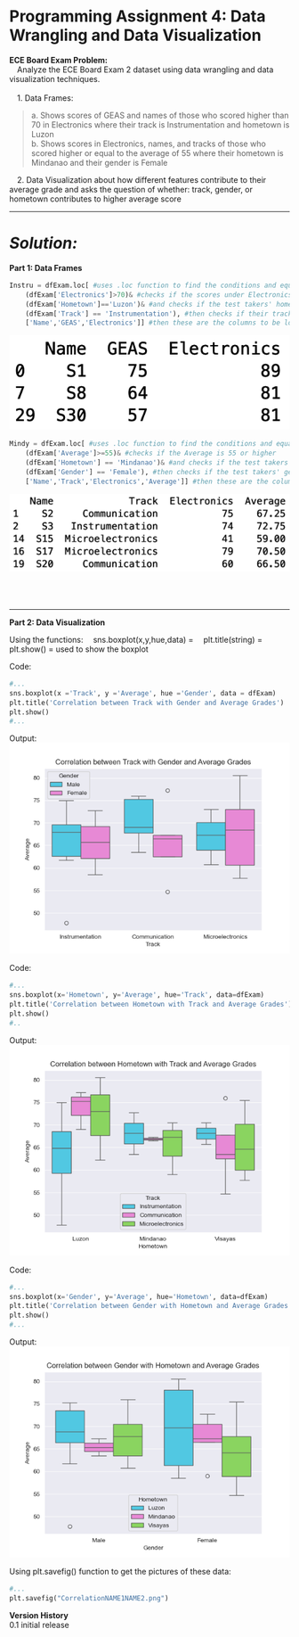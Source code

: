 # Programming Assignment 4: Data Wrangling and Data Visualization

**ECE Board Exam Problem:**\
&emsp;Analyze the ECE Board Exam 2 dataset using data wrangling and data visualization techniques.\
&emsp;\
&emsp;1. Data Frames:
> a. Shows scores of GEAS and names of those who scored higher than 70 in Electronics where their track is Instrumentation and hometown is Luzon\
b. Shows scores in Electronics, names, and tracks of those who scored higher or equal to the average of 55 where their hometown is Mindanao and their gender is Female 

&emsp;2. Data Visualization about how different features contribute to their average grade and asks the question of whether: track, gender, or hometown contributes to higher average score <br>

** **

# *Solution:* <br>
**Part 1: Data Frames** <be>
```Python
Instru = dfExam.loc[ #uses .loc function to find the conditions and equates the dataframe to Instru
    (dfExam['Electronics']>70)& #checks if the scores under Electronics is greater than 70
    (dfExam['Hometown']=='Luzon')& #and checks if the test takers' hometown is  Luzon
    (dfExam['Track'] == 'Instrumentation'), #then checks if their tracks are under Instrumentation
    ['Name','GEAS','Electronics']] #then these are the columns to be located in the dataframe
```
![](https://github.com/AJ-Alan/ECE-2112/blob/PA4/Instru.png?raw=true)
```Python
Mindy = dfExam.loc[ #uses .loc function to find the conditions and equates the dataframe to Mindy
    (dfExam['Average']>=55)& #checks if the Average is 55 or higher
    (dfExam['Hometown'] == 'Mindanao')& #and checks if the test takers' hometown is Mindanao
    (dfExam['Gender'] == 'Female'), #then checks if the test takers' gender is female
    ['Name','Track','Electronics','Average']] #then these are the columns to be located in the dataframe
```
![](https://github.com/AJ-Alan/ECE-2112/blob/PA4/Mindy.png?raw=true)
<br><br><br><br>
** **
**Part 2: Data Visualization** <br>

Using the functions:
&emsp;sns.boxplot(x,y,hue,data) = 
&emsp;plt.title(string) = 
&emsp;plt.show() = used to show the boxplot

Code: <br>
```Python
#...
sns.boxplot(x ='Track', y ='Average', hue ='Gender', data = dfExam)
plt.title('Correlation between Track with Gender and Average Grades')
plt.show()
#...
```
Output: <br>
![](https://github.com/AJ-Alan/ECE-2112/blob/PA4/CorrelationTrackGender.png?raw=true)

Code: <br>
```Python
#...
sns.boxplot(x='Hometown', y='Average', hue='Track', data=dfExam)
plt.title('Correlation between Hometown with Track and Average Grades')
plt.show()
#..
```
Output: <br>
![](https://github.com/AJ-Alan/ECE-2112/blob/PA4/CorrelationHometownTrack.png?raw=true)

Code: <br>
```Python
#...
sns.boxplot(x='Gender', y='Average', hue='Hometown', data=dfExam)
plt.title('Correlation between Gender with Hometown and Average Grades')
plt.show()
#...
```
Output: <br>
![](https://github.com/AJ-Alan/ECE-2112/blob/PA4/CorrelationGenderHometown.png?raw=true)

Using plt.savefig() function to get the pictures of these data: <br>
```Python
#...
plt.savefig("CorrelationNAME1NAME2.png")
```

**Version History** <br>
0.1 initial release
